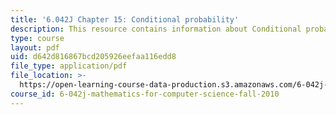 ```yaml
---
title: '6.042J Chapter 15: Conditional probability'
description: This resource contains information about Conditional probability.
type: course
layout: pdf
uid: d642d816867bcd205926eefaa116edd8
file_type: application/pdf
file_location: >-
  https://open-learning-course-data-production.s3.amazonaws.com/6-042j-mathematics-for-computer-science-fall-2010/d642d816867bcd205926eefaa116edd8_MIT6_042JF10_chap15.pdf
course_id: 6-042j-mathematics-for-computer-science-fall-2010
---
```

